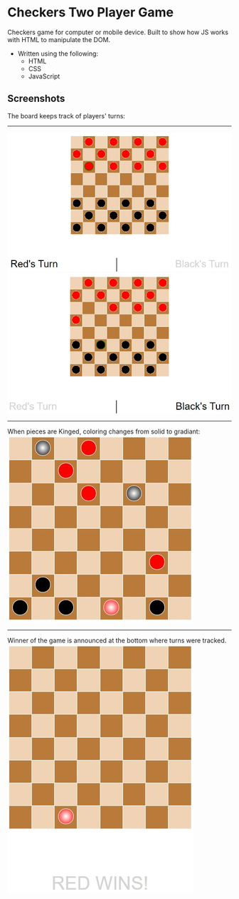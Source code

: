 # Checkers Two Player Game

Checkers game for computer or mobile device. Built to show how JS works with HTML to manipulate the DOM.

* Written using the following:
    * HTML
    * CSS
    * JavaScript

## Screenshots

The board keeps track of players' turns: 
<hr />
<img src = 'https://github.com/BsgauthierWebDev/Checkers/blob/master/Images/screenshot-1.JPG' alt = "Red's Turn">

<img src = 'https://github.com/BsgauthierWebDev/Checkers/blob/master/Images/screenshot-2.JPG' alt = "Black's Turn">

<hr />

When pieces are Kinged, coloring changes from solid to gradiant: 
<img src = 'https://github.com/BsgauthierWebDev/Checkers/blob/master/Images/screenshot-3.JPG' alt = 'Kinged Pieces'>

<hr />

Winner of the game is announced at the bottom where turns were tracked. 
<img src = 'https://github.com/BsgauthierWebDev/Checkers/blob/master/Images/screenshot-4.JPG' alt = 'RED WINS!!!'>